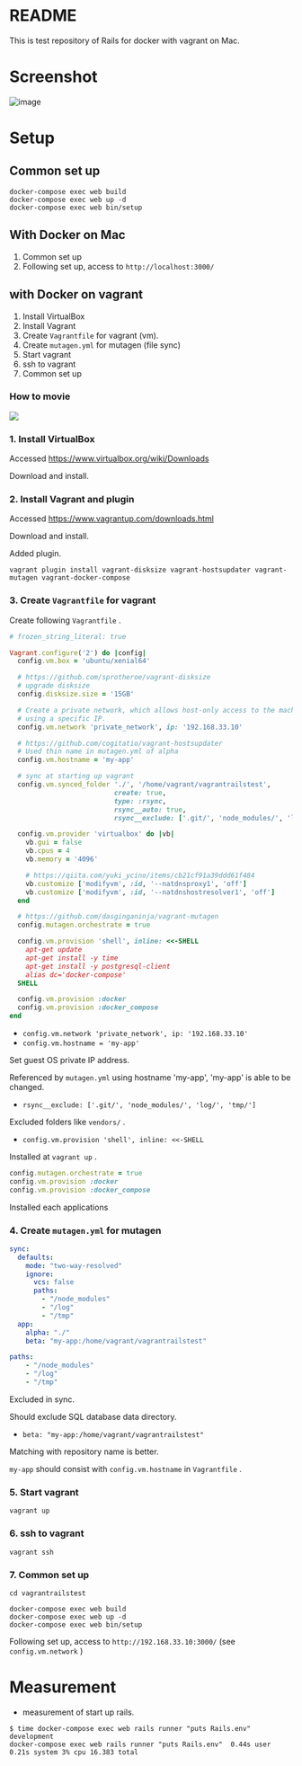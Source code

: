 # README

This is test repository of Rails for docker with vagrant on Mac.

# Screenshot

![image](https://user-images.githubusercontent.com/17272426/82747079-d75a5000-9dd0-11ea-904c-0532e11d84cd.png)
# Setup

## Common set up

```
docker-compose exec web build
docker-compose exec web up -d
docker-compose exec web bin/setup 
```

## With Docker on Mac
1. Common set up
2. Following set up, access to `http://localhost:3000/`

## with Docker on vagrant
1. Install VirtualBox
2. Install Vagrant
3. Create `Vagrantfile` for vagrant (vm).
4. Create `mutagen.yml` for mutagen (file sync)
5. Start vagrant
6. ssh to vagrant
7. Common set up

### How to movie
[![](http://img.youtube.com/vi/1xBksIE2vAk/0.jpg)](http://www.youtube.com/watch?v=1xBksIE2vAk "")

### 1. Install VirtualBox
Accessed https://www.virtualbox.org/wiki/Downloads

Download and install.

### 2. Install Vagrant and plugin
Accessed https://www.vagrantup.com/downloads.html

Download and install.

Added plugin.

```shell
vagrant plugin install vagrant-disksize vagrant-hostsupdater vagrant-mutagen vagrant-docker-compose
```

### 3. Create  `Vagrantfile` for vagrant
Create following `Vagrantfile` .


```ruby
# frozen_string_literal: true

Vagrant.configure('2') do |config|
  config.vm.box = 'ubuntu/xenial64'

  # https://github.com/sprotheroe/vagrant-disksize
  # upgrade disksize
  config.disksize.size = '15GB'

  # Create a private network, which allows host-only access to the machine
  # using a specific IP.
  config.vm.network 'private_network', ip: '192.168.33.10'

  # https://github.com/cogitatio/vagrant-hostsupdater
  # Used thin name in mutagen.yml of alpha
  config.vm.hostname = 'my-app'

  # sync at starting up vagrant
  config.vm.synced_folder './', '/home/vagrant/vagrantrailstest',
                          create: true,
                          type: :rsync,
                          rsync__auto: true,
                          rsync__exclude: ['.git/', 'node_modules/', 'log/', 'tmp/']

  config.vm.provider 'virtualbox' do |vb|
    vb.gui = false
    vb.cpus = 4
    vb.memory = '4096'

    # https://qiita.com/yuki_ycino/items/cb21cf91a39ddd61f484
    vb.customize ['modifyvm', :id, '--natdnsproxy1', 'off']
    vb.customize ['modifyvm', :id, '--natdnshostresolver1', 'off']
  end

  # https://github.com/dasginganinja/vagrant-mutagen
  config.mutagen.orchestrate = true

  config.vm.provision 'shell', inline: <<-SHELL
    apt-get update
    apt-get install -y time
    apt-get install -y postgresql-client
    alias dc='docker-compose'
  SHELL

  config.vm.provision :docker
  config.vm.provision :docker_compose
end

```

* `config.vm.network 'private_network', ip: '192.168.33.10'`
* `config.vm.hostname = 'my-app'`

Set guest OS private IP address.

Referenced by `mutagen.yml` using hostname 'my-app', 'my-app' is able to be changed. 


* `rsync__exclude: ['.git/', 'node_modules/', 'log/', 'tmp/']`

Excluded folders like `vendors/` .

* `config.vm.provision 'shell', inline: <<-SHELL`

Installed at `vagrant up` .

```ruby
config.mutagen.orchestrate = true
config.vm.provision :docker
config.vm.provision :docker_compose
```

Installed each applications

### 4. Create `mutagen.yml` for mutagen


```yaml
sync:
  defaults:
    mode: "two-way-resolved"
    ignore:
      vcs: false
      paths:
        - "/node_modules"
        - "/log"
        - "/tmp"
  app:
    alpha: "./"
    beta: "my-app:/home/vagrant/vagrantrailstest"
```

```yaml
paths:
    - "/node_modules"
    - "/log"
    - "/tmp"
```

Excluded in sync.

Should exclude SQL database data directory.

* `beta: "my-app:/home/vagrant/vagrantrailstest"`

Matching with repository name is better.

`my-app` should consist with `config.vm.hostname` in `Vagrantfile` .


### 5. Start vagrant

```shell
vagrant up
```

### 6. ssh to vagrant

```
vagrant ssh
```
### 7. Common set up

```
cd vagrantrailstest
```

```shell
docker-compose exec web build
docker-compose exec web up -d
docker-compose exec web bin/setup 
```

Following set up, access to `http://192.168.33.10:3000/` (see `config.vm.network` )


# Measurement

* measurement of start up rails.

```SHELL
$ time docker-compose exec web rails runner "puts Rails.env"
development
docker-compose exec web rails runner "puts Rails.env"  0.44s user 0.21s system 3% cpu 16.383 total
```
